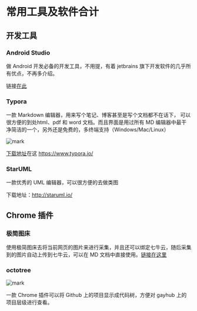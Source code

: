# 常用工具及软件合计

## 开发工具

### Android Studio

做 Android 开发必备的开发工具，不用提，有着 jetbrains 旗下开发软件的几乎所有优点，不再多介绍。

链接[在此](https://developer.android.google.cn/studio/)

### Typora

一款 Markdown 编辑器，用来写个笔记、博客甚至是写个文档都不在话下， 可以很方便的到处html、pdf 和 word 文档。而且界面是用过所有 MD 编辑器中最干净简洁的一个，另外还是免费的，多终端支持（Windows/Mac/Linux）

![mark](http://otbemm1i1.bkt.clouddn.com/blog/180918/11b83dA8lL.png?imageslim)

[下载地址](https://www.typora.io/)在这 https://www.typora.io/

### StarUML

一款优秀的 UML 编辑器，可以很方便的去做类图

下载地址：http://staruml.io/



## Chrome 插件

### 极简图床

使用极简图床去将当前网页的图片来进行采集，并且还可以绑定七牛云，随后采集到的图片自动上传到七牛云，可以在 MD 文档中直接使用。[链接在这里](https://jiantuku.com/#/)

### octotree

![mark](http://otbemm1i1.bkt.clouddn.com/blog/180918/43J5h3eEbm.png?imageslim)

一款 Chrome 插件可以将 Github 上的项目显示成代码树，方便对 gayhub 上的项目层级进行查看。

